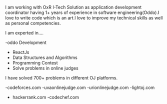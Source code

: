 I am working with OxR I-Tech Solution as application development coordinator having 1+ years of experience in software engineering(Oddo).I love to write code which  is an  art.l love to improve my technical skills as well as personal competencies. 

I am experted  in....

-oddo Development 
- ReactJs
- Data Structures and Algorithms
- Programming Contest 
- Solve problems in online judges 

I have solved 700+ problems in different
 OJ platforms.

-codeforces.com 
-uvaonlinejudge.com 
-urionlinejudge.com
-lightoj.com
- hackerrank.com
-codechef.com
